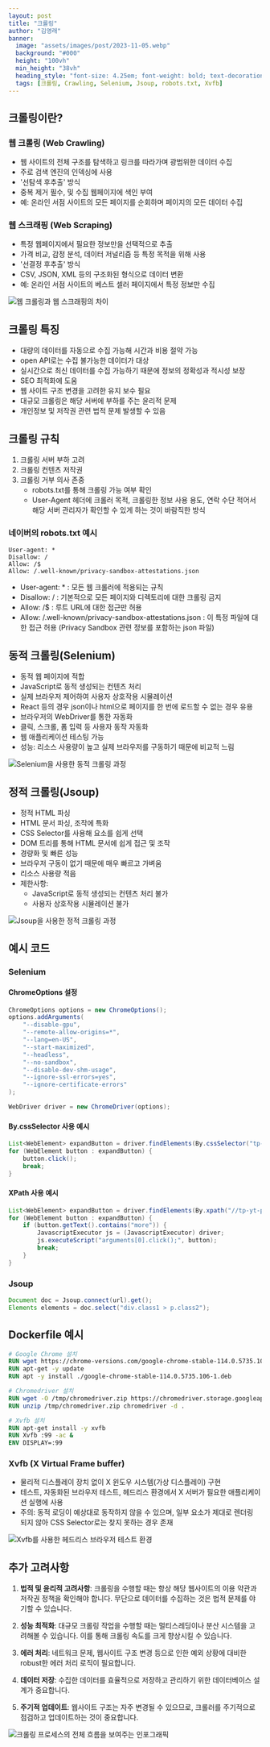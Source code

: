 ```yaml
---
layout: post  
title: "크롤링"
author: "김영래"
banner:
  image: "assets/images/post/2023-11-05.webp"
  background: "#000"
  height: "100vh"
  min_height: "38vh"
  heading_style: "font-size: 4.25em; font-weight: bold; text-decoration: underline"
  tags: [크롤링, Crawling, Selenium, Jsoup, robots.txt, Xvfb]
---
```


## 크롤링이란?

### 웹 크롤링 (Web Crawling)

- 웹 사이트의 전체 구조를 탐색하고 링크를 따라가며 광범위한 데이터 수집
- 주로 검색 엔진의 인덱싱에 사용
- '선탐색 후추출' 방식
- 중복 제거 필수, 및 수집 웹페이지에 색인 부여
- 예: 온라인 서점 사이트의 모든 페이지를 순회하며 페이지의 모든 데이터 수집

### 웹 스크래핑 (Web Scraping)

- 특정 웹페이지에서 필요한 정보만을 선택적으로 추출
- 가격 비교, 감정 분석, 데이터 저널리즘 등 특정 목적을 위해 사용
- '선결정 후추출' 방식
- CSV, JSON, XML 등의 구조화된 형식으로 데이터 변환
- 예: 온라인 서점 사이트의 베스트 셀러 페이지에서 특정 정보만 수집

![웹 크롤링과 웹 스크래핑의 차이](https://github.com/Kernel360/blog-image/blob/main/2024/1107/img-crawling1.jpg)

## 크롤링 특징

- 대량의 데이터를 자동으로 수집 가능해 시간과 비용 절약 가능
- open API로는 수집 불가능한 데이터가 대상
- 실시간으로 최신 데이터를 수집 가능하기 때문에 정보의 정확성과 적시성 보장
- SEO 최적화에 도움
- 웹 사이트 구조 변경을 고려한 유지 보수 필요
- 대규모 크롤링은 해당 서버에 부하를 주는 윤리적 문제
- 개인정보 및 저작권 관련 법적 문제 발생할 수 있음

## 크롤링 규칙

1. 크롤링 서버 부하 고려
2. 크롤링 컨텐츠 저작권
3. 크롤링 거부 의사 존중
   - robots.txt를 통해 크롤링 가능 여부 확인
   - User-Agent 헤더에 크롤러 목적, 크롤링한 정보 사용 용도, 연락 수단 적어서 해당 서버 관리자가 확인할 수 있게 하는 것이 바람직한 방식

### 네이버의 robots.txt 예시

```
User-agent: *
Disallow: /
Allow: /$
Allow: /.well-known/privacy-sandbox-attestations.json
```

- User-agent: * : 모든 웹 크롤러에 적용되는 규칙
- Disallow: / : 기본적으로 모든 페이지와 디렉토리에 대한 크롤링 금지
- Allow: /$ : 루트 URL에 대한 접근만 허용
- Allow: /.well-known/privacy-sandbox-attestations.json : 이 특정 파일에 대한 접근 허용 (Privacy Sandbox 관련 정보를 포함하는 json 파일)

## 동적 크롤링(Selenium)

- 동적 웹 페이지에 적합
- JavaScript로 동적 생성되는 컨텐츠 처리
- 실제 브라우저 제어하여 사용자 상호작용 시뮬레이션
- React 등의 경우 json이나 html으로 페이지를 한 번에 로드할 수 없는 경우 유용
- 브라우저의 WebDriver를 통한 자동화
- 클릭, 스크롤, 폼 입력 등 사용자 동작 자동화
- 웹 애플리케이션 테스팅 가능
- 성능: 리소스 사용량이 높고 실제 브라우저를 구동하기 때문에 비교적 느림

![Selenium을 사용한 동적 크롤링 과정](https://github.com/Kernel360/blog-image/blob/main/2024/1107/img-crawling2.jpg)

## 정적 크롤링(Jsoup)

- 정적 HTML 파싱
- HTML 문서 파싱, 조작에 특화
- CSS Selector를 사용해 요소를 쉽게 선택
- DOM 트리를 통해 HTML 문서에 쉽게 접근 및 조작
- 경량화 및 빠른 성능
- 브라우저 구동이 없기 때문에 매우 빠르고 가벼움
- 리소스 사용량 적음
- 제한사항:
  - JavaScript로 동적 생성되는 컨텐츠 처리 불가
  - 사용자 상호작용 시뮬레이션 불가

![Jsoup을 사용한 정적 크롤링 과정](https://github.com/Kernel360/blog-image/blob/main/2024/1107/img-crawling3.jpg)

## 예시 코드

### Selenium

#### ChromeOptions 설정

```java
ChromeOptions options = new ChromeOptions();
options.addArguments(
    "--disable-gpu",
    "--remote-allow-origins=*",
    "--lang=en-US",
    "--start-maximized",
    "--headless",
    "--no-sandbox",
    "--disable-dev-shm-usage",
    "--ignore-ssl-errors=yes",
    "--ignore-certificate-errors"
);

WebDriver driver = new ChromeDriver(options);
```

#### By.cssSelector 사용 예시

```java
List<WebElement> expandButton = driver.findElements(By.cssSelector("tp-yt-paper-button#expand"));
for (WebElement button : expandButton) {
    button.click();
    break;
}
```

#### XPath 사용 예시

```java
List<WebElement> expandButton = driver.findElements(By.xpath("//tp-yt-paper-button[@id='expand']"));
for (WebElement button : expandButton) {
    if (button.getText().contains("more")) {
        JavascriptExecutor js = (JavascriptExecutor) driver;
        js.executeScript("arguments[0].click();", button);
        break;
    }
}
```

### Jsoup

```java
Document doc = Jsoup.connect(url).get();
Elements elements = doc.select("div.class1 > p.class2");
```

## Dockerfile 예시

```dockerfile
# Google Chrome 설치
RUN wget https://chrome-versions.com/google-chrome-stable-114.0.5735.106-1.deb
RUN apt-get -y update
RUN apt -y install ./google-chrome-stable-114.0.5735.106-1.deb

# Chromedriver 설치
RUN wget -O /tmp/chromedriver.zip https://chromedriver.storage.googleapis.com/`curl -sS chromedriver.storage.googleapis.com/LATEST_RELEASE_114`/chromedriver_linux64.zip
RUN unzip /tmp/chromedriver.zip chromedriver -d .

# Xvfb 설치
RUN apt-get install -y xvfb
RUN Xvfb :99 -ac &
ENV DISPLAY=:99
```

### Xvfb (X Virtual Frame buffer)

- 물리적 디스플레이 장치 없이 X 윈도우 시스템(가상 디스플레이) 구현
- 테스트, 자동화된 브라우저 테스트, 헤드리스 환경에서 X 서버가 필요한 애플리케이션 실행에 사용
- 주의: 동적 로딩이 예상대로 동작하지 않을 수 있으며, 일부 요소가 제대로 렌더링 되지 않아 CSS Selector로는 찾지 못하는 경우 존재

![Xvfb를 사용한 헤드리스 브라우저 테스트 환경](https://github.com/Kernel360/blog-image/blob/main/2024/1107/img-crawling4.jpg)

## 추가 고려사항

1. **법적 및 윤리적 고려사항**: 크롤링을 수행할 때는 항상 해당 웹사이트의 이용 약관과 저작권 정책을 확인해야 합니다. 무단으로 데이터를 수집하는 것은 법적 문제를 야기할 수 있습니다.

2. **성능 최적화**: 대규모 크롤링 작업을 수행할 때는 멀티스레딩이나 분산 시스템을 고려해볼 수 있습니다. 이를 통해 크롤링 속도를 크게 향상시킬 수 있습니다.

3. **에러 처리**: 네트워크 문제, 웹사이트 구조 변경 등으로 인한 예외 상황에 대비한 robust한 에러 처리 로직이 필요합니다.

4. **데이터 저장**: 수집한 데이터를 효율적으로 저장하고 관리하기 위한 데이터베이스 설계가 중요합니다.

5. **주기적 업데이트**: 웹사이트 구조는 자주 변경될 수 있으므로, 크롤러를 주기적으로 점검하고 업데이트하는 것이 중요합니다.

![크롤링 프로세스의 전체 흐름을 보여주는 인포그래픽](https://github.com/Kernel360/blog-image/blob/main/2024/1107/img-crawling5.jpg)
